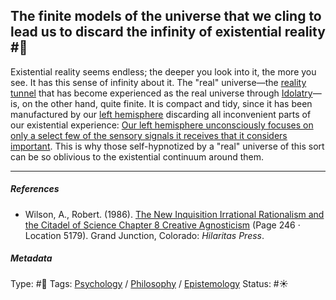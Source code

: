 ## The finite models of the universe that we cling to lead us to discard the infinity of existential reality  #🧠

Existential reality seems endless; the deeper you look into it, the more you see. It has this sense of infinity about it. The "real" universe—the [reality tunnel](Reality%20tunnel.md) that has become experienced as the real universe through [Idolatry](Idolatry.md)—is, on the other hand, quite finite. It is compact and tidy, since it has been manufactured by our [left hemisphere](Left%20hemisphere.md) discarding all inconvenient parts of our existential experience: [Our left hemisphere unconsciously focuses on only a select few of the sensory signals it receives that it considers important](Our%20left%20hemisphere%20unconsciously%20focuses%20on%20only%20a%20select%20few%20of%20the%20sensory%20signals%20it%20receives%20that%20it%20considers%20important.md). This is why those self-hypnotized by a "real" universe of this sort can be so oblivious to the existential continuum around them.

---

##### References

* Wilson, A., Robert. (1986). [The New Inquisition Irrational Rationalism and the Citadel of Science Chapter 8 Creative Agnosticism](The%20New%20Inquisition%20Irrational%20Rationalism%20and%20the%20Citadel%20of%20Science%20Chapter%208%20Creative%20Agnosticism.md) (Page 246 · Location 5179). Grand Junction, Colorado: *Hilaritas Press*.

##### Metadata

Type: #🔴 
Tags: [Psychology](Psychology.md) / [Philosophy](Philosophy.md) / [Epistemology](Epistemology.md)
Status: #☀️ 
